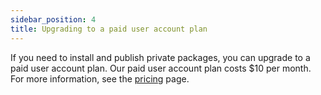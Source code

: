 ```yaml
---
sidebar_position: 4
title: Upgrading to a paid user account plan
---
```


If you need to install and publish private packages, you can upgrade to a paid user account plan. Our paid user account plan costs $10 per month. For more information, see the [pricing](https://dartpm.com/pricing) page.

